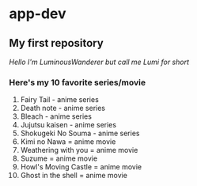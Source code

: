 # app-dev
## My first repository

*Hello I'm LuminousWanderer but call me Lumi for short*

### **Here's my 10 favorite series/movie**

1. Fairy Tail - anime series
2. Death note - anime series
3. Bleach - anime series
4. Jujutsu kaisen - anime series
5. Shokugeki No Souma - anime series
6. Kimi no Nawa = anime movie
7. Weathering with you = anime movie
8. Suzume = anime movie
9. Howl's Moving Castle = anime movie
10. Ghost in the shell = anime movie
